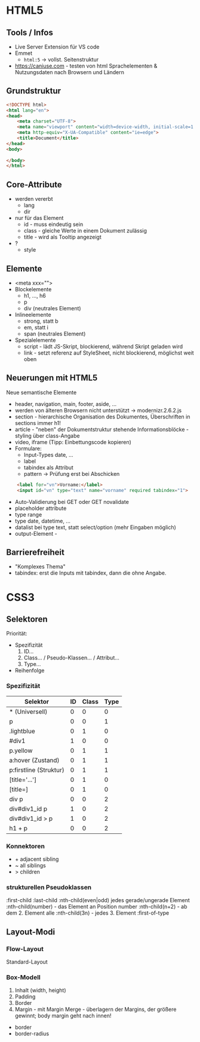# HTML5

## Tools / Infos
* Live Server Extension für VS code
* Emmet
  * `html:5` -> vollst. Seitenstruktur 
* https://caniuse.com - testen von html Sprachelementen & Nutzungsdaten nach Browsern und Ländern

## Grundstruktur
```html
<!DOCTYPE html>
<html lang="en">
<head>
    <meta charset="UTF-8">
    <meta name="viewport" content="width=device-width, initial-scale=1.0">
    <meta http-equiv="X-UA-Compatible" content="ie=edge">
    <title>Document</title>
</head>
<body>
    
</body>
</html>
```

## Core-Attribute
* werden vererbt
  * lang
  * dir
* nur für das Element
  * id - muss eindeutig sein
  * class - gleiche Werte in einem Dokument zulässig
  * title - wird als Tooltip angezeigt
* ?
  * style

## Elemente
* \<meta xxx=""> 
* Blockelemente
  * h1, ..., h6
  * p
  * div (neutrales Element)
* Inlineelemente
  * strong, statt b
  * em, statt i
  * span (neutrales Element)
* Spezialelemente
  * script - lädt JS-Skript, blockierend, während Skript geladen wird
  * link - setzt referenz auf StyleSheet, nicht blockierend, möglichst weit oben

## Neuerungen mit HTML5
Neue semantische Elemente

* header, navigation, main, footer, aside, ...
* werden von älteren Browsern nicht unterstützt -> modernizr.2.6.2.js
* section - hierarchische Organisation des Dokumentes, Überschriften in sections immer h1!
* article - "neben" der Dokumentstruktur stehende Informationsblöcke - styling über class-Angabe
* video, iframe (Tipp: Einbettungscode kopieren)
* Formulare: 
  * Input-Types date, ...
  * label
  * tabindex als Attribut
  * pattern -> Prüfung erst bei Abschicken

```html
    <label for="vn">Vorname:</label>  
    <input id="vn" type="text" name="vorname" required tabindex="1">
```

  * Auto-Validierung bei GET oder GET novalidate
  * placeholder attribute
  * type range
  * type date, datetime, ...
  * datalist bei type text, statt select/option (mehr Eingaben möglich)
  * output-Element - 

## Barrierefreiheit
* "Komplexes Thema"
* tabindex: erst die Inputs mit tabindex, dann die ohne Angabe.

# CSS3

## Selektoren

Priorität:
* Spezifizität
  1. ID...
  1. Class... / Pseudo-Klassen... / Attribut...
  1. Type...
* Reihenfolge

### Spezifizität
Selektor        | ID | Class | Type
----------------|----|-------|------
* (Universell)  | 0  | 0     | 0
p               | 0  | 0     | 1
.lightblue      | 0  | 1     | 0
\#div1          | 1  | 0     | 0
p.yellow        | 0  | 1     | 1
a:hover (Zustand)        | 0  | 1     | 1
p:firstline (Struktur)    | 0  | 1     | 1
[title='...']   | 0  | 1     | 0
[title=]        | 0  | 1     | 0
div p           | 0  | 0     | 2
div#div1_id p   | 1  | 0     | 2
div#div1_id > p | 1  | 0     | 2
h1 + p          | 0  | 0     | 2
 
### Konnektoren
* \+ adjacent sibling
* ~ all siblings
* \> children


### strukturellen Pseudoklassen

:first-child
:last-child
:nth-child(even|odd) jedes gerade/ungerade Element
:nth-child(number) - das Element an Position number
:nth-child(n+2) - ab dem 2. Element alle
:nth-child(3n) - jedes 3. Element
:first-of-type

 
## Layout-Modi

### Flow-Layout

Standard-Layout

### Box-Modell

1. Inhalt (width, height)
1. Padding
1. Border
1. Margin - mit Margin Merge - überlagern der Margins, der größere gewinnt; body margin geht nach innen! 

* border
* border-radius



